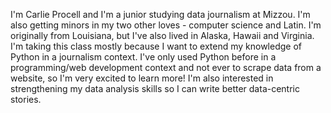 I'm Carlie Procell and I'm a junior studying data journalism at Mizzou. I'm also getting minors in my two other loves - computer science and Latin. I'm originally from Louisiana, but I've also lived in Alaska, Hawaii and Virginia. I'm taking this class mostly because I want to extend my knowledge of Python in a journalism context. I've only used Python before in a programming/web development context and not ever to scrape data from a website, so I'm very excited to learn more! I'm also interested in strengthening my data analysis skills so I can write better data-centric stories. 
